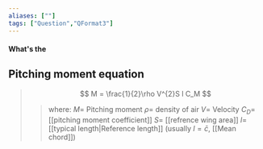 ```yaml
---
aliases: [""]
tags: ["Question","QFormat3"]
---
```


#### What's the
## Pitching moment equation
> $$ M = \frac{1}{2}\rho V^{2}S l C_M $$ 
>> where:
>> $M =$ Pitching moment
>> $\rho =$ density of air
>> $V =$  Velocity
>> $C_D=$ [[pitching moment coefficient]]
>> $S=$ [[refrence wing area]]
>> $l=$ [[typical length|Reference length]] (usually $l=\bar{c}$, [[Mean chord]])